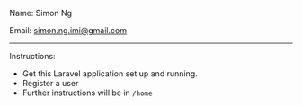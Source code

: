 Name: Simon Ng

Email: simon.ng.imi@gmail.com


---
Instructions:
   - Get this Laravel application set up and running.
   - Register a user
   - Further instructions will be in `/home`
